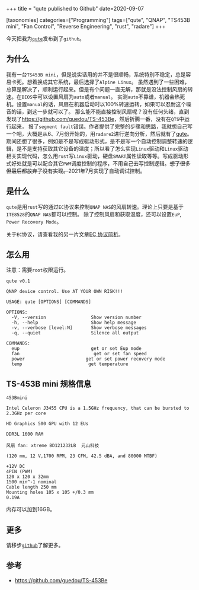 +++
title = "qute published to Github"
date=2020-09-07

[taxonomies]
categories=["Programming"]
tags=["qute", "QNAP", "TS453B mini", "Fan Control", "Reverse Engineering", "rust", "radare"]
+++

今天把我为[`qute`](https://github.com/Joylei/qute)发布到了`github`。

## 为什么

我有一台`TS453B mini`，但是说实话用的并不是很顺畅，系统特别不稳定，总是容易卡死。想着换成其它系统，最后选择了`Alpine Linux`。
虽然遇到了一些困难，总算是解决了，顺利运行起来。但是有个问题一直无解，那就是没法控制风扇的转速。在`BIOS`中可以设置风扇为`auto`或者`manual`。
实测`auto`不靠谱，机器会热死机。设置`manual`的话，风扇在机器启动时以100%转速运转，如果可以忍耐这个噪音的话，到这一步就可以了。
那么能不能直接控制风扇呢？没有任何头绪，直到发现了<https://github.com/guedou/TS-453Be>，然后折腾一番，没有在`QTS`中运行起来，
报了`segment fault`错误。作者提供了完整的步骤和思路，我就想自己写一个吧，大概是从6、7月份开始的，用`radare2`进行逆向分析，然后就有了[qute](https://github.com/Joylei/qute)。期间还想了很多，例如是不是写成驱动形式，是不是写一个自动控制调整转速的逻辑，是不是支持获取其它设备的温度；所以看了怎么实现`Linux`驱动和`Linux`驱动相关实现代码，怎么用`rust`写`Linux`驱动，硬盘`SMART`属性读取等等。写成驱动形式好处就是可以配合其它`PWM`调度控制的程序，不用自己去写控制逻辑。<s>想了很多但最后都放弃了没有实现。</s>2021年7月实现了自动调试控制。

## 是什么

`qute`是用`rust`写的通过`EC`协议来控制`QNAP NAS`的风扇转速。理论上只要是基于`ITE8528`的`QNAP NAS`都可以控制。
除了控制风扇和获取温度，还可以设置`EuP`, `Power Recovery Mode`。

关于`EC`协议，请查看我的另一片文章[EC 协议简析](@/blog/it/ec-protocol.md)。

## 怎么用

注意：需要`root`权限运行。

```text
qute v0.1

QNAP device control. Use AT YOUR OWN RISK!!!

USAGE: qute [OPTIONS] [COMMANDS]

OPTIONS:
  -V, --version                 Show version number
  -h, --help                    Show help message
  -v, --verbose [level:N]       Show verbose messages
  -q, --quiet                   Silence all output

COMMANDS:
  eup                           get or set Eup mode
  fan                            get or set fan speed
  power                       get or set power recovery mode
  temp                         get temperature
```

## TS-453B mini 规格信息
```
453Bmini

Intel Celeron J3455 CPU is a 1.5GHz frequency, that can be bursted to 2.3GHz per core

HD Graphics 500 GPU with 12 EUs

DDR3L 1600 RAM

风扇 fan: xtreme BD121232LB  元山科技

(120 mm, 12 V,1700 RPM, 23 CFM, 42.5 dBA, and 80000 MTBF)

+12V DC
4PIN (PWM)
120 x 120 x 32mm
1500 min^-1 nominal
Cable length 250 mm
Mounting holes 105 x 105 +/0.3 mm
0.19A
```
内存可以加到16GB。

## 更多

请移步[`github`](https://github.com/Joylei/qute)了解更多。

## 参考

- https://github.com/guedou/TS-453Be